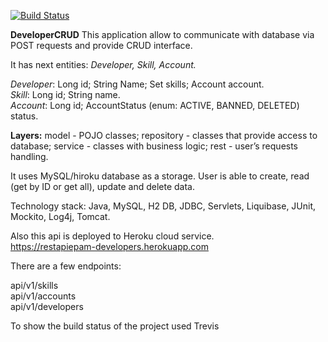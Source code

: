 [![Build Status](https://api.travis-ci.com/BYevh/jdbccrud.svg?branch=master)](https://travis-ci.com/BYevh/jdbccrud)


**DeveloperCRUD**
This application allow to communicate with database via POST requests and provide CRUD interface.


It has next entities: *Developer, Skill, Account.*

*Developer*: Long id; String Name; Set skills; Account account.\
*Skill*: Long id; String name.\
*Account*: Long id; AccountStatus (enum: ACTIVE, BANNED, DELETED) status.

**Layers:**
model - POJO classes;
repository - classes that provide access to database;
service - classes with business logic;
rest - user’s requests handling.


It uses MySQL/hiroku database as a storage.
User is able to create, read (get by ID or get all), update and delete data.

Technology stack: Java, MySQL, H2 DB, JDBC, Servlets, Liquibase, JUnit, Mockito, Log4j, Tomcat.

Also this api is deployed to Heroku cloud service.\
https://restapiepam-developers.herokuapp.com

There are a few endpoints:

api/v1/skills\
api/v1/accounts\
api/v1/developers

To show the build status of the project used Trevis
